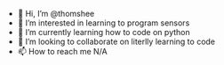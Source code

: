 - 👋 Hi, I’m @thomshee
- 👀 I’m interested in learning to program sensors
- 🌱 I’m currently learning how to code on python
- 💞️ I’m looking to collaborate on literlly learning to code
- 📫 How to reach me N/A

<!---
thomshee/thomshee is a ✨ special ✨ repository because its `README.md` (this file) appears on your GitHub profile.
You can click the Preview link to take a look at your changes.
--->
